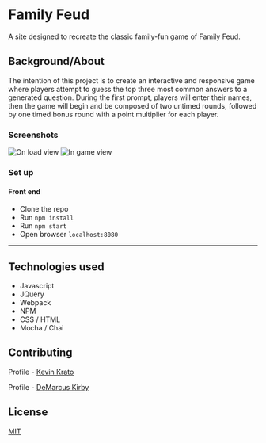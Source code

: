 # Family Feud

A site designed to recreate the classic family-fun game of Family Feud.

## Background/About

The intention of this project is to create an interactive and responsive game where players attempt to guess the top three most common answers to a generated question. During the first prompt, players will enter their names, then the game will begin and be composed of two untimed rounds, followed by one timed bonus round with a point multiplier for each player.

### Screenshots

![On load view](https://i.imgur.com/Wg5YLcY.png "On load view")
![In game view](https://i.imgur.com/AM4df1l.png "Active state view")

### Set up

#### Front end

- Clone the repo
- Run `npm install`
- Run `npm start`
- Open browser `localhost:8080`

---

## Technologies used

- Javascript
- JQuery
- Webpack
- NPM
- CSS / HTML
- Mocha / Chai

## Contributing

Profile - [Kevin Krato](https://github.com/KevinKra)

Profile - [DeMarcus Kirby](https://github.com/KirbyDD)

## License

[MIT](https://choosealicense.com/licenses/mit/)
